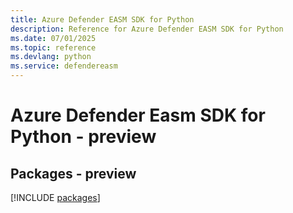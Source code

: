 ```yaml
---
title: Azure Defender EASM SDK for Python
description: Reference for Azure Defender EASM SDK for Python
ms.date: 07/01/2025
ms.topic: reference
ms.devlang: python
ms.service: defendereasm
---
```

# Azure Defender Easm SDK for Python - preview
## Packages - preview
[!INCLUDE [packages](defender-easm-index.md)]